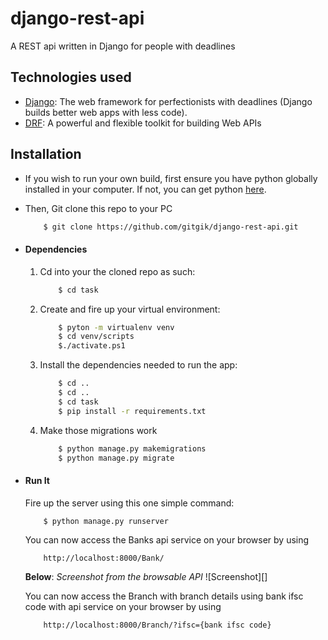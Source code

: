 # django-rest-api
A REST api written in Django for people with deadlines

## Technologies used
* [Django](https://www.djangoproject.com/): The web framework for perfectionists with deadlines (Django builds better web apps with less code).
* [DRF](www.django-rest-framework.org/): A powerful and flexible toolkit for building Web APIs


## Installation
* If you wish to run your own build, first ensure you have python globally installed in your computer. If not, you can get python [here](https://www.python.org").
* Then, Git clone this repo to your PC
    ```bash
        $ git clone https://github.com/gitgik/django-rest-api.git
    ```

* #### Dependencies
    1. Cd into your the cloned repo as such:
        ```bash
            $ cd task
        ```
    2. Create and fire up your virtual environment:
        ```bash
            $ pyton -m virtualenv venv
            $ cd venv/scripts
            $./activate.ps1
        ```
    3. Install the dependencies needed to run the app:
        ```bash
            $ cd ..
            $ cd ..
            $ cd task
            $ pip install -r requirements.txt
        ```
    4. Make those migrations work
        ```bash
            $ python manage.py makemigrations
            $ python manage.py migrate
        ```

* #### Run It
    Fire up the server using this one simple command:
    ```bash
        $ python manage.py runserver
    ```
    You can now access the Banks api service on your browser by using
    ```
        http://localhost:8000/Bank/
    ```
    **Below**: *Screenshot from the browsable API*
      ![Screenshot][]
  
    You can now access the Branch with branch details using bank ifsc code with api service on your browser by using
    ```
        http://localhost:8000/Branch/?ifsc={bank ifsc code}
    ```
